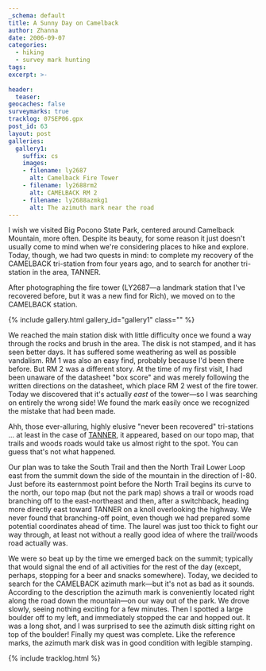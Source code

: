 ```yaml
---
_schema: default
title: A Sunny Day on Camelback
author: Zhanna
date: 2006-09-07
categories:
  - hiking
  - survey mark hunting
tags:
excerpt: >- 
  
header:
  teaser:
geocaches: false
surveymarks: true
tracklog: 07SEP06.gpx
post_id: 63
layout: post   
galleries:
  gallery1:
    suffix: cs
    images: 
    - filename: ly2687
      alt: Camelback Fire Tower 
    - filename: ly2688rm2
      alt: CAMELBACK RM 2      
    - filename: ly2688azmkg1
      alt: The azimuth mark near the road                        
---
```


I wish we visited Big Pocono State Park, centered around Camelback Mountain, more often. Despite its beauty, for some reason it just doesn't usually come to mind when we're considering places to hike and explore. Today, though, we had two quests in mind: to complete my recovery of the CAMELBACK tri-station from four years ago, and to search for another tri-station in the area, TANNER. 

After photographing the fire tower (LY2687—a landmark station that I've recovered before, but it was a new find for Rich), we moved on to the CAMELBACK station.

{% include gallery.html gallery_id="gallery1" class="" %}

We reached the main station disk with little difficulty once we found a way through the rocks and brush in the area. The disk is not stamped, and it has seen better days. It has suffered some weathering as well as possible vandalism. RM 1 was also an easy find, probably because I'd been there before. But RM 2 was a different story. At the time of my first visit, I had been unaware of the datasheet "box score" and was merely following the written directions on the datasheet, which place RM 2 west of the fire tower. Today we discovered that it's actually _east_ of the tower—so I was searching on entirely the wrong side! We found the mark easily once we recognized the mistake that had been made.

Ahh, those ever-alluring, highly elusive "never been recovered" tri-stations ... at least in the case of [TANNER](https://www.ngs.noaa.gov/cgi-bin/ds_mark.prl?PidBox=ly2686), it appeared, based on our topo map, that trails and woods roads would take us almost right to the spot. You can guess that's not what happened.

Our plan was to take the South Trail and then the North Trail Lower Loop east from the summit down the side of the mountain in the direction of I-80. Just before its easternmost point before the North Trail begins its curve to the north, our topo map (but not the park map) shows a trail or woods road branching off to the east-northeast and then, after a switchback, heading more directly east toward TANNER on a knoll overlooking the highway. We never found that branching-off point, even though we had prepared some potential coordinates ahead of time. The laurel was just too thick to fight our way through, at least not without a really good idea of where the trail/woods road actually was. 

We were so beat up by the time we emerged back on the summit; typically that would signal the end of all activities for the rest of the day (except, perhaps, stopping for a beer and snacks somewhere).  Today, we decided to search for the CAMELBACK azimuth mark—but it's not as bad as it sounds.  According to the description the azimuth mark is conveniently located right along the road down the mountain—on our way out of the park. We drove slowly, seeing nothing exciting for a few minutes. Then I spotted a large boulder off to my left, and immediately stopped the car and hopped out. It was a long shot, and I was surprised to see the azimuth disk sitting right on top of the boulder! Finally my quest was complete. Like the reference marks, the azimuth mark disk was in good condition with legible stamping.

{% include tracklog.html %}